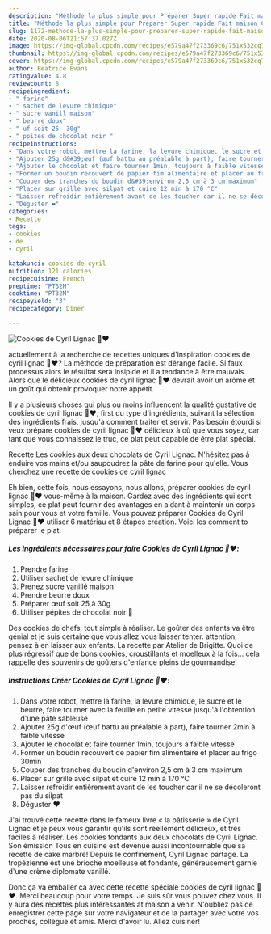 ```yaml
---
description: "Méthode la plus simple pour Préparer Super rapide Fait maison Cookies de Cyril Lignac 🍫❤️"
title: "Méthode la plus simple pour Préparer Super rapide Fait maison Cookies de Cyril Lignac 🍫❤️"
slug: 1172-methode-la-plus-simple-pour-preparer-super-rapide-fait-maison-cookies-de-cyril-lignac
date: 2020-08-06T21:57:37.027Z
image: https://img-global.cpcdn.com/recipes/e579a47f273369c6/751x532cq70/cookies-de-cyril-lignac-🍫❤️-photo-principale-de-la-recette.jpg
thumbnail: https://img-global.cpcdn.com/recipes/e579a47f273369c6/751x532cq70/cookies-de-cyril-lignac-🍫❤️-photo-principale-de-la-recette.jpg
cover: https://img-global.cpcdn.com/recipes/e579a47f273369c6/751x532cq70/cookies-de-cyril-lignac-🍫❤️-photo-principale-de-la-recette.jpg
author: Beatrice Evans
ratingvalue: 4.8
reviewcount: 8
recipeingredient:
- " farine"
- " sachet de levure chimique"
- " sucre vanill maison"
- " beurre doux"
- " uf soit 25  30g"
- " ppites de chocolat noir "
recipeinstructions:
- "Dans votre robot, mettre la farine, la levure chimique, le sucre et le beurre, faire tourner avec la feuille en petite vitesse jusqu&#39;à l&#39;obtention d&#39;une pâte sableuse"
- "Ajouter 25g d&#39;œuf (œuf battu au préalable à part), faire tourner 2min à faible vitesse"
- "Ajouter le chocolat et faire tourner 1min, toujours à faible vitesse"
- "Former un boudin recouvert de papier fim alimentaire et placer au frigo 30min"
- "Couper des tranches du boudin d&#39;environ 2,5 cm à 3 cm maximum"
- "Placer sur grille avec silpat et cuire 12 min à 170 °C"
- "Laisser refroidir entièrement avant de les toucher car il ne se décoleront pas du silpat"
- "Déguster ❤️"
categories:
- Recette
tags:
- cookies
- de
- cyril

katakunci: cookies de cyril 
nutrition: 121 calories
recipecuisine: French
preptime: "PT32M"
cooktime: "PT32M"
recipeyield: "3"
recipecategory: Dîner

---
```



![Cookies de Cyril Lignac 🍫❤️](https://img-global.cpcdn.com/recipes/e579a47f273369c6/751x532cq70/cookies-de-cyril-lignac-🍫❤️-photo-principale-de-la-recette.jpg)

actuellement à la recherche de recettes uniques d'inspiration cookies de cyril lignac 🍫❤️? La méthode de préparation est dérange facile. Si faux processus alors le résultat sera insipide et il a tendance à être mauvais. Alors que le délicieux cookies de cyril lignac 🍫❤️ devrait avoir un arôme et un goût qui obtenir provoquer notre appétit.

Il y a plusieurs choses qui plus ou moins influencent la qualité gustative de cookies de cyril lignac 🍫❤️, first du type d'ingrédients, suivant la sélection des ingrédients frais, jusqu'à comment traiter et servir. Pas besoin étourdi si veux prépare cookies de cyril lignac 🍫❤️ délicieux à où que vous soyez, car tant que vous connaissez le truc, ce plat peut capable de être plat spécial.

Recette Les cookies aux deux chocolats de Cyril Lignac. N&#39;hésitez pas à enduire vos mains et/ou saupoudrez la pâte de farine pour qu&#39;elle. Vous cherchez une recette de cookies de cyril lignac


Eh bien, cette fois, nous essayons, nous allons, préparer cookies de cyril lignac 🍫❤️ vous-même à la maison. Gardez avec des ingrédients qui sont simples, ce plat peut fournir des avantages en aidant à maintenir un corps sain pour vous et votre famille. Vous pouvez préparer Cookies de Cyril Lignac 🍫❤️ utiliser 6 matériau et 8 étapes création. Voici les comment to préparer le plat.

<!--inarticleads1-->

##### Les ingrédients nécessaires pour faire Cookies de Cyril Lignac 🍫❤️:

1. Prendre  farine
1. Utiliser  sachet de levure chimique
1. Prenez  sucre vanillé maison
1. Prendre  beurre doux
1. Préparer  œuf soit 25 à 30g
1. Utiliser  pépites de chocolat noir 🍫


Des cookies de chefs, tout simple à réaliser. Le goûter des enfants va être génial et je suis certaine que vous allez vous laisser tenter. attention, pensez à en laisser aux enfants. La recette par Atelier de Brigitte. Quoi de plus régressif que de bons cookies, croustillants et moelleux à la fois… cela rappelle des souvenirs de goûters d&#39;enfance pleins de gourmandise! 

<!--inarticleads2-->

##### Instructions Créer Cookies de Cyril Lignac 🍫❤️:

1. Dans votre robot, mettre la farine, la levure chimique, le sucre et le beurre, faire tourner avec la feuille en petite vitesse jusqu&#39;à l&#39;obtention d&#39;une pâte sableuse
1. Ajouter 25g d&#39;œuf (œuf battu au préalable à part), faire tourner 2min à faible vitesse
1. Ajouter le chocolat et faire tourner 1min, toujours à faible vitesse
1. Former un boudin recouvert de papier fim alimentaire et placer au frigo 30min
1. Couper des tranches du boudin d&#39;environ 2,5 cm à 3 cm maximum
1. Placer sur grille avec silpat et cuire 12 min à 170 °C
1. Laisser refroidir entièrement avant de les toucher car il ne se décoleront pas du silpat
1. Déguster ❤️


J&#39;ai trouvé cette recette dans le fameux livre « la pâtisserie » de Cyril Lignac et je peux vous garantir qu&#39;ils sont réellement délicieux, et très faciles à réaliser. Les cookies fondants aux deux chocolats de Cyril Lignac. Son émission Tous en cuisine est devenue aussi incontournable que sa recette de cake marbré! Depuis le confinement, Cyril Lignac partage. La tropézienne est une brioche moelleuse et fondante, généreusement garnie d&#39;une crème diplomate vanillé. 


Donc ça va emballer ça avec cette recette spéciale cookies de cyril lignac 🍫❤️. Merci beaucoup pour votre temps. Je suis sûr vous pouvez chez vous. Il y aura des recettes plus  intéressantes at maison à venir. N'oubliez pas de enregistrer cette page sur votre navigateur et de la partager avec votre vos proches, collègue et amis. Merci d'avoir lu. Allez cuisiner!
